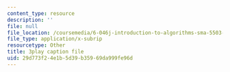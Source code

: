 ```yaml
---
content_type: resource
description: ''
file: null
file_location: /coursemedia/6-046j-introduction-to-algorithms-sma-5503-fall-2005/29d773f24e1b5d39b35969da999fe96d_whjt_N9uYFI.vtt
file_type: application/x-subrip
resourcetype: Other
title: 3play caption file
uid: 29d773f2-4e1b-5d39-b359-69da999fe96d
---
```

